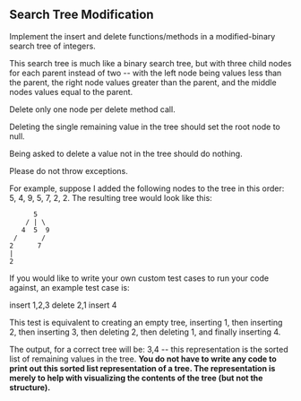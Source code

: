 Search Tree Modification
---
Implement the insert and delete functions/methods in a modified-binary search tree of integers. 

This search tree is much like a binary search tree, but with three child nodes for each parent 
instead of two -- with the left node being values less than the parent, the right node values 
greater than the parent, and the middle nodes values equal to the parent. 

Delete only one node per delete method call.

Deleting the single remaining value in the tree should set the root node to null. 

Being asked to delete a value not in the tree should do nothing. 

Please do not throw exceptions.

For example, suppose I added the following nodes to the tree in this order: 5, 4, 9, 5, 7, 2, 2. The resulting tree would look like this: 

		  5
		/ | \
	   4  5  9
	 /		/
    2      7
    |
    2


If you would like to write your own custom test cases to run your code against, an example test case is:

insert 1,2,3
delete 2,1
insert 4

This test is equivalent to creating an empty tree, inserting 1, then inserting 2, then inserting 3, then deleting 2, then deleting 1, and finally inserting 4.

The output, for a correct tree will be: 3,4 -- this representation is the sorted list of remaining values in the tree.
**You do not have to write any code to print out this sorted list representation of a tree. The representation is merely to help with visualizing the contents of the tree (but not the structure).**